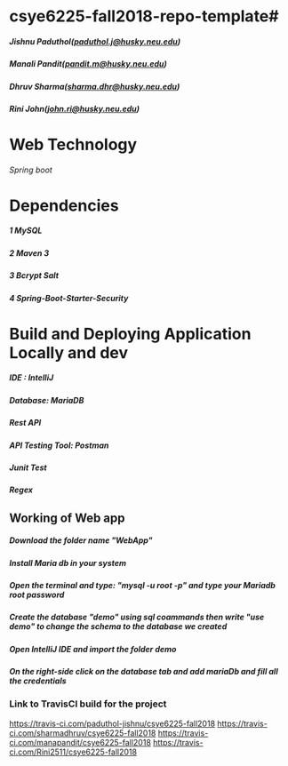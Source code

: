 # csye6225-fall2018-repo-template#
  
##### Jishnu Paduthol(paduthol.j@husky.neu.edu) 
##### Manali Pandit(pandit.m@husky.neu.edu)
##### Dhruv Sharma(sharma.dhr@husky.neu.edu)  
##### Rini John(john.ri@husky.neu.edu)

# Web Technology
###### Spring boot 

# Dependencies
##### 1 MySQL
##### 2 Maven 3
##### 3 Bcrypt Salt
##### 4 Spring-Boot-Starter-Security

# Build and Deploying Application Locally and dev
##### IDE : IntelliJ
##### Database: MariaDB
##### Rest API
##### API Testing Tool: Postman
##### Junit Test
##### Regex 

## Working of Web app
##### Download the folder name "WebApp"
##### Install Maria db in your system
##### Open the terminal and type: "mysql -u root -p" and type your Mariadb root password
##### Create the database "demo" using sql coammands then write "use demo" to change the schema to the database we created
##### Open IntelliJ IDE and import the folder demo
##### On the right-side click on the database tab and add mariaDb and fill all the credentials



### Link to TravisCI build for the project
https://travis-ci.com/paduthol-jishnu/csye6225-fall2018
https://travis-ci.com/sharmadhruv/csye6225-fall2018
https://travis-ci.com/manapandit/csye6225-fall2018
https://travis-ci.com/Rini2511/csye6225-fall2018


